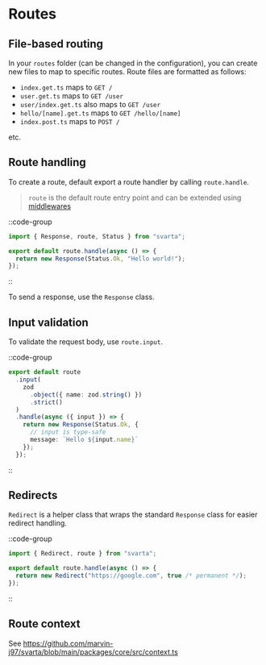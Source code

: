 # Routes

## File-based routing

In your `routes` folder (can be changed in the configuration), you can create new files to map to specific routes. Route files are formatted as follows:

- `index.get.ts` maps to `GET /`
- `user.get.ts` maps to `GET /user`
- `user/index.get.ts` also maps to `GET /user`
- `hello/[name].get.ts` maps to `GET /hello/[name]`
- `index.post.ts` maps to `POST /`

etc.

## Route handling

To create a route, default export a route handler by calling `route.handle`.

> `route` is the default route entry point and can be extended using [middlewares](/usage/middlewares)

::code-group
  ```ts [routes/index.get.ts]
import { Response, route, Status } from "svarta";

export default route.handle(async () => {
    return new Response(Status.Ok, "Hello world!");
});
  ```
::

To send a response, use the `Response` class.

## Input validation

To validate the request body, use `route.input`.

::code-group
  ```ts [routes/index.post.ts]
export default route
    .input(
      zod
        .object({ name: zod.string() })
        .strict()
    )
    .handle(async ({ input }) => {
      return new Response(Status.Ok, {
        // input is type-safe 
        message: `Hello ${input.name}`
      });
    });
  ```
::

## Redirects

`Redirect` is a helper class that wraps the standard `Response` class for easier redirect handling.

::code-group
  ```ts [routes/index.get.ts]
import { Redirect, route } from "svarta";

export default route.handle(async () => {
    return new Redirect("https://google.com", true /* permanent */);
});
  ```
::

## Route context

See https://github.com/marvin-j97/svarta/blob/main/packages/core/src/context.ts
